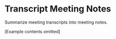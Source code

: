 # Transcript Meeting Notes

Summarize meeting transcripts into meeting notes.

[Example contents omitted]
